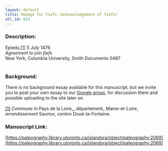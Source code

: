 ```yaml
---
layout: default
title: Homage for fiefs (Acknowledgement of fiefs)
utl_id: 653
---
```


### Description:

Epieds,<a id="_ftnref1">[[1]](#_ftn1)</a> 5 July 1476<br>
_Agreement to join fiefs_<br>
New York, Columbia University, Smith Documents 0487<br>
 <br>


### Background:

There is no background essay available for this manuscript, but we invite you to post your own essay to our [Google group](https://paleography.library.utoronto.ca/content/group-work), for discussion there and possible uploading to the site later on.<br><br>
<a id="_ftn1">[[1]](#_ftnref1)</a> _Commune_ in Pays de la Loire_, département_ Maine-et-Loire, _arrondissement_ Saumur, _canton_ Doué-la-Fontaine. <br>


### Manuscript Link:

[https://paleography.library.utoronto.ca/islandora/object/paleography:2069](https://paleography.library.utoronto.ca/islandora/object/paleography:2069)